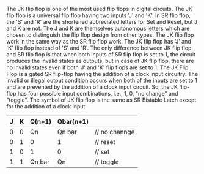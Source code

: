 The JK flip flop is one of the most used flip flops in digital circuits. 
The JK flip flop is a universal flip flop having two inputs 'J' and 'K'. In SR flip flop, the 'S' and 'R' are the shortened abbreviated letters for Set and Reset,
but J and K are not. The J and K are themselves autonomous letters which are chosen to distinguish the flip flop design from other types.
The JK flip flop work in the same way as the SR flip flop work. The JK flip flop has 'J' and 'K' flip flop instead of 'S' and 'R'.
The only difference between JK flip flop and SR flip flop is that when both inputs of SR flip flop is set to 1, the circuit produces the invalid states as outputs, 
but in case of JK flip flop, there are no invalid states even if both 'J' and 'K' flip flops are set to 1.
The JK Flip Flop is a gated SR flip-flop having the addition of a clock input circuitry. 
The invalid or illegal output condition occurs when both of the inputs are set to 1 and are prevented by the addition of a clock input circuit.
So, the JK flip-flop has four possible input combinations, i.e., 1, 0, "no change" and "toggle". 
The symbol of JK flip flop is the same as SR Bistable Latch except for the addition of a clock input.

|   J   |   K   |  Q(n+1)  |  Qbar(n+1)  |     |
| ---- | ---- | ---- | ---- | ---- |
|   0   |   0   |    Qn    |    Qn bar   |   // no channge |
|   0   |   1   |    0     |      1      |   // reset |
|   1   |   0   |    1     |      0      |   // set |
|   1   |   1   |  Qn bar  |      Qn     |   // toggle |


            
